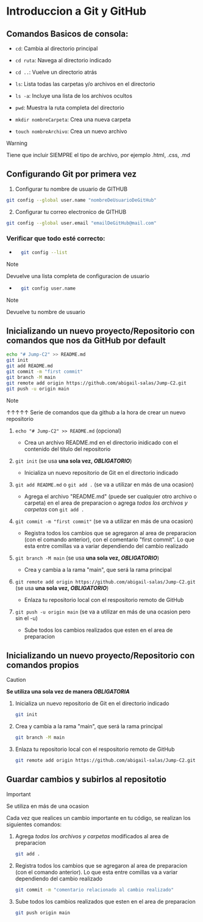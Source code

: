 # Introduccion a Git y GitHub

## Comandos Basicos de consola:

- `cd`: Cambia al directorio principal
- `cd ruta`: Navega al directorio indicado
- `cd ..`: Vuelve un directorio atrás

- `ls`: Lista todas las carpetas y/o archivos en el directorio
- `ls -a`: Incluye una lista de los archivos ocultos

- `pwd`: Muestra la ruta completa del directorio

- `mkdir nombreCarpeta`: Crea una nueva carpeta
- `touch nombreArchivo`: Crea un nuevo archivo
> [!WARNING]
> Tiene que incluir SIEMPRE el tipo de archivo, por ejemplo .html, .css, .md

## Configurando Git por primera vez

1. Configurar tu nombre de usuario de GITHUB

```bash
git config --global user.name "nombreDeUsuarioDeGitHub"
```

2. Configurar tu correo electronico de GITHUB

```bash
git config --global user.email "emailDeGitHub@mail.com"
```

### Verificar que todo esté correcto:

- ```bash
    git config --list
  ```
> [!NOTE]
> Devuelve una lista completa de configuracion de usuario

- ```bash
    git config user.name
  ```
> [!NOTE]
> Devuelve tu nombre de usuario

## Inicializando un nuevo proyecto/Repositorio con comandos que nos da GitHub por default

```bash
echo "# Jump-C2" >> README.md
git init
git add README.md
git commit -m "first commit"
git branch -M main
git remote add origin https://github.com/abigail-salas/Jump-C2.git
git push -u origin main
```
> [!NOTE]
> ↑↑↑↑↑ Serie de comandos que da github a la hora de crear un nuevo repositorio

1. `echo "# Jump-C2" >> README.md` (opcional)

   - Crea un archivo README.md en el directorio inidicado con el contenido del titulo del repositorio

2. `git init` (se usa **una sola vez, _OBLIGATORIO_**)

   - Inicializa un nuevo repositorio de Git en el directorio indicado

3. `git add README.md` o `git add .` (se va a utilizar en más de una ocasion)

   - Agrega el archivo "README.md" (puede ser cualquier otro archivo o carpeta) en el area de preparacion o agrega _todos los archivos y carpetas_ con `git add .`

4. `git commit -m "first commit"` (se va a utilizar en más de una ocasion)

   - Registra todos los cambios que se agregaron al area de preparacion (con el comando anterior), con el comentario "first commit". Lo que esta entre comillas va a variar dependiendo del cambio realizado

5. `git branch -M main` (se usa **una sola vez, _OBLIGATORIO_**)

   - Crea y cambia a la rama "main", que será la rama principal

6. `git remote add origin https://github.com/abigail-salas/Jump-C2.git` (se usa **una sola vez, _OBLIGATORIO_**)

   - Enlaza tu repositorio local con el respositorio remoto de GitHub

7. `git push -u origin main` (se va a utilizar en más de una ocasion pero sin el -u)

   - Sube todos los cambios realizados que esten en el area de preparacion

## Inicializando un nuevo proyecto/Repositorio con comandos propios

> [!CAUTION] 
> **Se utiliza una sola vez de manera _OBLIGATORIA_**

1. Inicializa un nuevo repositorio de Git en el directorio indicado

   ```bash
   git init
   ```

2. Crea y cambia a la rama "main", que será la rama principal

   ```bash
   git branch -M main
   ```

3. Enlaza tu repositorio local con el respositorio remoto de GitHub

   ```bash
   git remote add origin https://github.com/abigail-salas/Jump-C2.git
   ```

## Guardar cambios y subirlos al repositotio

> [!IMPORTANT]
> Se utiliza en más de una ocasion

Cada vez que realices un cambio importante en tu código, se realizan los siguientes comandos:

1. Agrega _todos los archivos y carpetas_ modificados al area de preparacion

   ```bash
   git add .
   ```

2. Registra todos los cambios que se agregaron al area de preparacion (con el comando anterior). Lo que esta entre comillas va a variar dependiendo del cambio realizado

   ```bash
   git commit -m "comentario relacionado al cambio realizado"
   ```

3. Sube todos los cambios realizados que esten en el area de preparacion

   ```bash
   git push origin main
   ```
